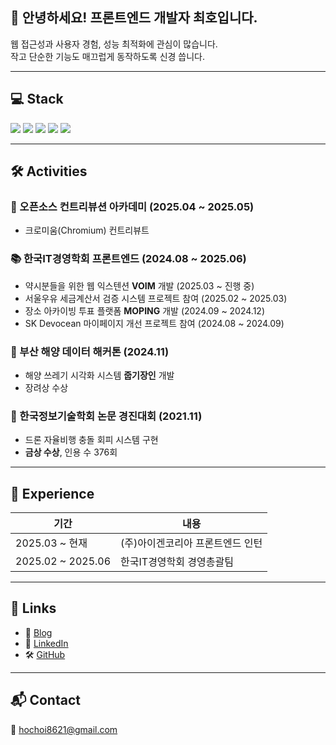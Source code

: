 ## 👋 안녕하세요! 프론트엔드 개발자 최호입니다.

웹 접근성과 사용자 경험, 성능 최적화에 관심이 많습니다.  
작고 단순한 기능도 매끄럽게 동작하도록 신경 씁니다.

---

## 💻 Stack

<p>
  <img src="https://img.shields.io/badge/React-61DAFB?style=for-the-badge&logo=react&logoColor=000000" />
  <img src="https://img.shields.io/badge/Next.js-000000?style=for-the-badge&logo=nextdotjs&logoColor=ffffff" />
  <img src="https://img.shields.io/badge/TypeScript-3178C6?style=for-the-badge&logo=typescript&logoColor=ffffff" />
  <img src="https://img.shields.io/badge/Zustand-000000?style=for-the-badge&logo=zustand&logoColor=white" />
  <img src="https://img.shields.io/badge/Tailwind CSS-06B6D4?style=for-the-badge&logo=tailwindcss&logoColor=ffffff" />
</p>

---

## 🛠 Activities

### 📌 오픈소스 컨트리뷰션 아카데미 (2025.04 ~ 2025.05)
- 크로미움(Chromium) 컨트리뷰트

### 📚 한국IT경영학회 프론트엔드 (2024.08 ~ 2025.06)
- 약시분들을 위한 웹 익스텐션 **VOIM** 개발 (2025.03 ~ 진행 중)
- 서울우유 세금계산서 검증 시스템 프로젝트 참여 (2025.02 ~ 2025.03)
- 장소 아카이빙 투표 플랫폼 **MOPING** 개발 (2024.09 ~ 2024.12)
- SK Devocean 마이페이지 개선 프로젝트 참여 (2024.08 ~ 2024.09)

### 🌊 부산 해양 데이터 해커톤 (2024.11)
- 해양 쓰레기 시각화 시스템 **줍기장인** 개발
- 장려상 수상

### 🛫 한국정보기술학회 논문 경진대회 (2021.11)
- 드론 자율비행 충돌 회피 시스템 구현
- **금상 수상**, 인용 수 376회

---

## 👥 Experience

| 기간               | 내용                            |
|--------------------|---------------------------------|
| 2025.03 ~ 현재      | (주)아이겐코리아 프론트엔드 인턴     |
| 2025.02 ~ 2025.06  | 한국IT경영학회 경영총괄팀           |

---

## 🔗 Links

- 📝 [Blog](https://howu.run)  
- 💼 [LinkedIn](https://www.linkedin.com/in/%ED%98%B8-%EC%B5%9C-a3b7572b0/)  
- 🛠 [GitHub](https://github.com/choihooo/choihooo)

---

## 📬 Contact

📨 hochoi8621@gmail.com
